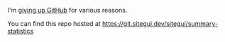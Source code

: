 I'm [giving up GitHub](https://giveupgithub.org) for various reasons.

You can find this repo hosted at https://git.sitegui.dev/sitegui/summary-statistics
